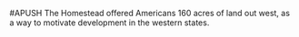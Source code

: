 #APUSH
The Homestead offered Americans 160 acres of land out west, as a way to motivate development in the western states.